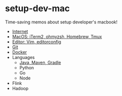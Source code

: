 # setup-dev-mac

Time-saving memos about setup developer's macbook!

- [Internet](./memos/internet.md)
- [MacOS: iTerm2, ohmyzsh, Homebrew, Tmux](./memos/macos.md)
- [Editor: Vim, editorconfig](./memos/editor.md)
- [Git](./memos/git.md)
- [Docker](./memos/docker.md)
- Languages
    - [Java, Maven, Gradle](./memos/java.md)
    - Python
    - Go
    - Node
- Flink
- Hadoop
